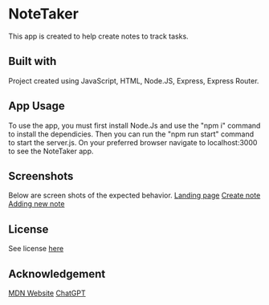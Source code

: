 # NoteTaker
This app is created to help create notes to track tasks.

## Built with
Project created using JavaScript, HTML, Node.JS, Express, Express Router.

## App Usage
To use the app, you must first install Node.Js and use the "npm i" command to install the dependicies. Then you can run the "npm run start" command to start the server.js. On your preferred browser navigate to localhost:3000 to see the NoteTaker app.

## Screenshots
Below are screen shots of the expected behavior.
[Landing page](./assets/screenshots/landingpage.png)
[Create note](./assets/screenshots/savingNote.png)
[Adding new note](./assets/screenshots/newNote.png)

## License
See license [here](./LICENSE)

## Acknowledgement 
[MDN Website](https://developer.mozilla.org/en-US)
[ChatGPT](https://chat.openai.com/)